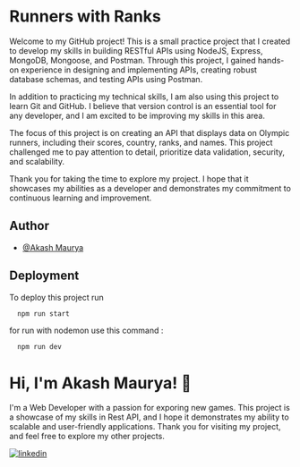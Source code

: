 
# Runners with Ranks

Welcome to my GitHub project! This is a small practice project that I created to develop my skills in building RESTful APIs using NodeJS, Express, MongoDB, Mongoose, and Postman. Through this project, I gained hands-on experience in designing and implementing APIs, creating robust database schemas, and testing APIs using Postman.

In addition to practicing my technical skills, I am also using this project to learn Git and GitHub. I believe that version control is an essential tool for any developer, and I am excited to be improving my skills in this area.

The focus of this project is on creating an API that displays data on Olympic runners, including their scores, country, ranks, and names. This project challenged me to pay attention to detail, prioritize data validation, security, and scalability.

Thank you for taking the time to explore my project. I hope that it showcases my abilities as a developer and demonstrates my commitment to continuous learning and improvement.
## Author

- [@Akash Maurya](https://www.linkedin.com/in/akash-maurya-457b25262?lipi=urn%3Ali%3Apage%3Ad_flagship3_profile_view_base_contact_details%3BnI2lkZ5%2BR2637tlg2fyr0A%3D%3D)


## Deployment

To deploy this project run

```bash
  npm run start
```
for run with nodemon use this command :

```bash
  npm run dev
```




# Hi, I'm Akash Maurya! 👋

I'm a Web Developer with a passion for exporing new games. This project is a showcase of my skills in Rest API, and I hope it demonstrates my ability to scalable and user-friendly applications. Thank you for visiting my project, and feel free to explore my other projects.

[![linkedin](https://img.shields.io/badge/linkedin-0A66C2?style=for-the-badge&logo=linkedin&logoColor=white)](https://www.linkedin.com/in/akash-maurya-457b25262/)


